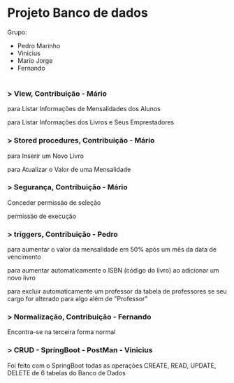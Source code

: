 # Projeto Banco de dados 

Grupo: 
- Pedro Marinho
- Vinicius 
- Mario Jorge
- Fernando 
<br/><br/>


### > View, Contribuição - Mário

para Listar Informações de Mensalidades dos Alunos
 
para Listar Informações dos Livros e Seus Emprestadores


### > Stored procedures, Contribuição - Mário

para Inserir um Novo Livro

para Atualizar o Valor de uma Mensalidade

### > Segurança, Contribuição - Mário

Conceder permissão de seleção

permissão de execução

### > triggers, Contribuição - Pedro

para aumentar o valor da mensalidade em 50% após um mês da data de vencimento

para aumentar automaticamente o ISBN (código do livro) ao adicionar um novo livro

para excluir automaticamente um professor da tabela de professores se seu cargo for alterado para algo além de "Professor"

### > Normalização,  Contribuição - Fernando 

Encontra-se na terceira forma normal

### > CRUD - SpringBoot - PostMan - Vinicius
Foi feito com o SpringBoot todas as operações CREATE, READ, UPDATE, DELETE de 6 tabelas do Banco de Dados

